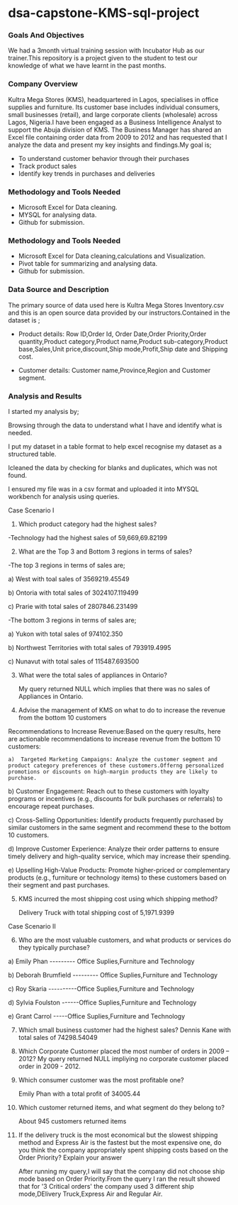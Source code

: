 # dsa-capstone-KMS-sql-project
### Goals And Objectives
We had a 3month virtual training session with Incubator Hub as our trainer.This repository is a project given to the student to test our knowledge of what we have learnt in the past months.
### Company Overview
Kultra Mega Stores (KMS), headquartered in Lagos, specialises in office supplies and furniture. Its customer base includes individual consumers, small businesses (retail), and large corporate clients (wholesale) across Lagos, Nigeria.I have been engaged as a Business Intelligence Analyst to support the Abuja division of
KMS. The Business Manager has shared an Excel file containing order data from 2009 to 2012 and has requested that I analyze the data and present my key insights and
findings.My goal is;
- To understand customer behavior through their purchases
- Track product sales
- Identify key trends in purchases and deliveries

### Methodology and Tools Needed
- Microsoft Excel for Data cleaning.
- MYSQL for analysing data.
- Github for submission.

### Methodology and Tools Needed
- Microsoft Excel for Data cleaning,calculations and Visualization.
- Pivot table for summarizing and analysing data.
- Github for submission.

### Data Source and Description

The primary source of data used here is Kultra Mega Stores Inventory.csv and this is an open source data provided by our instructors.Contained in the dataset is ;

- Product details: Row ID,Order Id, Order Date,Order Priority,Order quantity,Product category,Product name,Product sub-category,Product base,Sales,Unit price,discount,Ship mode,Profit,Ship date and Shipping cost.

- Customer details: Customer name,Province,Region and Customer segment.

### Analysis and Results
I started my analysis by;

Browsing through the data to understand what I have and identify what is needed.

I put my dataset in a table format to help excel recognise my dataset as a structured table.

Icleaned the data by checking for blanks and duplicates, which was not found.

I ensured my file was in a csv format and uploaded it into MYSQL workbench for analysis using queries.

Case Scenario I

1. Which product category had the highest sales?

-Technology had the highest sales of 59,669,69.82199

2. What are the Top 3 and Bottom 3 regions in terms of sales?

 -The top 3 regions in terms of sales are;
 
 a) West with toal sales of 3569219.45549

 b) Ontoria with total sales of 3024107.119499

 c) Prarie with total sales of 2807846.231499

 -The bottom 3 regions in terms of sales are;
 
 a) Yukon with total sales of 974102.350
 
 b) Northwest Territories with total sales of 793919.4995
 
 c) Nunavut with total sales of 115487.693500
 
3. What were the total sales of appliances in Ontario?

   My query returned NULL which implies that there was no sales of Appliances in Ontario.
   
4. Advise the management of KMS on what to do to increase the revenue from the bottom 10 customers

  Recommendations to Increase Revenue:Based on the query results, here are actionable recommendations to increase revenue from the bottom 10 customers:

	a)	Targeted Marketing Campaigns: Analyze the customer segment and product category preferences of these customers.Offerng personalized promotions or discounts on high-margin products they are likely to purchase.
	
 b)	Customer Engagement: Reach out to these customers with loyalty programs or incentives (e.g., discounts for bulk purchases or referrals) to encourage repeat  purchases.

 c)	Cross-Selling Opportunities: Identify products frequently purchased by similar customers in the same segment and recommend these to the bottom 10 customers.
	
d)	Improve Customer Experience: Analyze their order patterns to ensure timely delivery and high-quality service, which may increase their spending.
	
 e)	Upselling High-Value Products: Promote higher-priced or complementary products (e.g., furniture or technology items) to these customers based on their segment  and past purchases.

5. KMS incurred the most shipping cost using which shipping method?

   Delivery Truck with total shipping cost of 5,1971.9399

Case Scenario II

6. Who are the most valuable customers, and what products or services do they typically purchase?

 a) Emily Phan --------- Office Suplies,Furniture and Technology

 b) Deborah Brumfield  --------- Office Suplies,Furniture and Technology

 c) Roy Skaria  ----------Office Suplies,Furniture and Technology
 
 d) Sylvia Foulston ------Office Suplies,Furniture and Technology
 
 e) Grant Carrol -----Office Suplies,Furniture and Technology

7. Which small business customer had the highest sales?
    Dennis Kane with total sales of 74298.54049

8. Which Corporate Customer placed the most number of orders in 2009 – 2012?
    My query returned NULL impliying no corporate customer placed order in 2009 - 2012.
   
9. Which consumer customer was the most profitable one?

    Emily Phan with a total profit of 34005.44

10. Which customer returned items, and what segment do they belong to?

    About 945 customers returned items

11. If the delivery truck is the most economical but the slowest shipping method and Express Air is the fastest but the most expensive one, do you think the company appropriately spent shipping costs based on the Order Priority? Explain your answer

    After running my query,I will say that the company did not choose ship mode based on Order Priority.From the query I ran the result showed that for '3 Critical orders' the company used 3 different ship mode,DElivery Truck,Express Air and Regular Air. 
